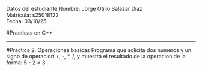 Datos del estudiante
Nombre: Jorge Otilio Salazar Diaz<br>
Matricula: s25018122<br>
Fecha: 03/10/25

#Practicas en C++
***
#Practica 2. Operaciones basicas
Programa que solicita dos numeros y un signo de operacion
+, -, *, /, y muestra el resultado de la operacion de la forma: 5 - 2 = 3